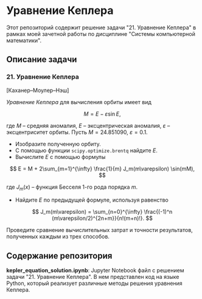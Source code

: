 # Уравнение Кеплера

Этот репозиторий содержит решение задачи "21. Уравнение Кеплера" в рамках моей зачетной работы по дисциплине "Системы компьютерной математики".

## Описание задачи

### 21. Уравнение Кеплера
[Каханер–Моулер–Нэш]

*Уравнение Кеплера* для вычисления орбиты имеет вид

$$
    M=E-\varepsilon\sin E,
$$

где $M$ – средняя аномалия, $E$ – эксцентрическая аномалия, $\varepsilon$ – эксцентриситет орбиты.
Пусть $M=24.851090$, $\varepsilon=0.1$. 
  * Изобразите полученную орбиту.
  * С помощью функции `scipy.optimize.brentq` найдите $E$.
  * Вычислите $E$ с помощью формулы
  
  $$
    E = M + 2\sum_{m=1}^{\infty} \frac{1}{m} J_m(m\varepsilon) \sin(mM),
  $$
  
  где $J_m(x)$ – функция Бесселя $1$-го рода порядка $m$.
  * Найдите $E$ по предыдущей формуле, используя равенство
  
  $$
    J_m(m\varepsilon) = \sum_{n=0}^{\infty} \frac{(-1)^n (m\varepsilon/2)^{2n+m}}{n!(m+n)!}.
  $$

Проведите сравнение вычислительных затрат и точности результатов, полученных каждым из трех способов.

## Содержание репозитория

**kepler_equation_solution.ipynb**: Jupyter Notebook файл с решением задачи "21. Уравнение Кеплера". В нем представлен код на языке Python, который реализует различные методы решения уравнения Кеплера.
